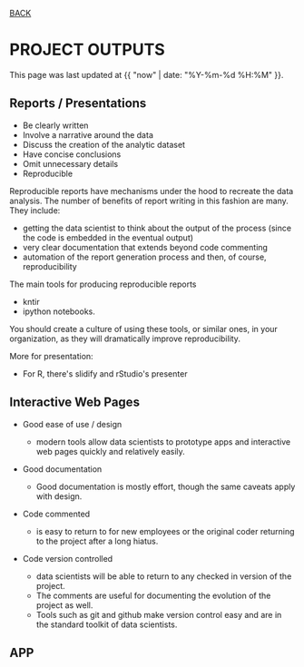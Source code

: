 [BACK](../)

# PROJECT OUTPUTS
This page was last updated at {{ "now" | date: "%Y-%m-%d %H:%M" }}.
<br>

## Reports / Presentations

- Be clearly written
- Involve a narrative around the data
- Discuss the creation of the analytic dataset
- Have concise conclusions
- Omit unnecessary details
- Reproducible

Reproducible reports have mechanisms under the hood to recreate the data analysis. The number of benefits of report writing in this fashion are many. They include: 
- getting the data scientist to think about the output of the process (since the code is embedded in the eventual output)
- very clear documentation that extends beyond code commenting
- automation of the report generation process and then, of course, reproducibility

The main tools for producing reproducible reports
- kntir
- ipython notebooks. 

You should create a culture of using these tools, or similar ones, in your organization, as they will dramatically improve reproducibility.

More for presentation:
- For R, there's slidify and rStudio's presenter

## Interactive Web Pages

- Good ease of use / design  
    - modern tools allow data scientists to prototype apps and interactive web pages quickly and relatively easily.

- Good documentation  
    - Good documentation is mostly effort, though the same caveats apply with design.

- Code commented  
    - is easy to return to for new employees or the original coder returning to the project after a long hiatus. 

- Code version controlled  
    - data scientists will be able to return to any checked in version of the project. 
    - The comments are useful for documenting the evolution of the project as well. 
    - Tools such as git and github make version control easy and are in the standard toolkit of data scientists.


## APP

